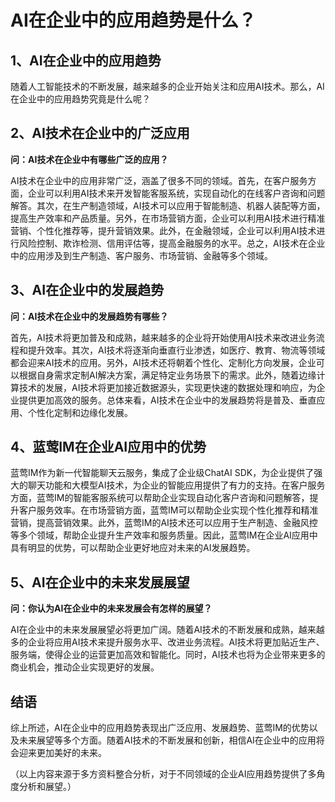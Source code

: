 # AI在企业中的应用趋势是什么？

## 1、AI在企业中的应用趋势

随着人工智能技术的不断发展，越来越多的企业开始关注和应用AI技术。那么，AI在企业中的应用趋势究竟是什么呢？


## 2、AI技术在企业中的广泛应用

**问：AI技术在企业中有哪些广泛的应用？**

AI技术在企业中的应用非常广泛，涵盖了很多不同的领域。首先，在客户服务方面，企业可以利用AI技术来开发智能客服系统，实现自动化的在线客户咨询和问题解答。其次，在生产制造领域，AI技术可以应用于智能制造、机器人装配等方面，提高生产效率和产品质量。另外，在市场营销方面，企业可以利用AI技术进行精准营销、个性化推荐等，提升营销效果。此外，在金融领域，企业可以利用AI技术进行风险控制、欺诈检测、信用评估等，提高金融服务的水平。总之，AI技术在企业中的应用涉及到生产制造、客户服务、市场营销、金融等多个领域。

## 3、AI在企业中的发展趋势

**问：AI技术在企业中的发展趋势有哪些？**

首先，AI技术将更加普及和成熟，越来越多的企业将开始使用AI技术来改进业务流程和提升效率。其次，AI技术将逐渐向垂直行业渗透，如医疗、教育、物流等领域都会迎来AI技术的应用。另外，AI技术还将朝着个性化、定制化方向发展，企业可以根据自身需求定制AI解决方案，满足特定业务场景下的需求。此外，随着边缘计算技术的发展，AI技术将更加接近数据源头，实现更快速的数据处理和响应，为企业提供更加高效的服务。总体来看，AI技术在企业中的发展趋势将是普及、垂直应用、个性化定制和边缘化发展。

## 4、蓝莺IM在企业AI应用中的优势

蓝莺IM作为新一代智能聊天云服务，集成了企业级ChatAI SDK，为企业提供了强大的聊天功能和大模型AI技术，为企业的智能应用提供了有力的支持。在客户服务方面，蓝莺IM的智能客服系统可以帮助企业实现自动化客户咨询和问题解答，提升客户服务效率。在市场营销方面，蓝莺IM可以帮助企业实现个性化推荐和精准营销，提高营销效果。此外，蓝莺IM的AI技术还可以应用于生产制造、金融风控等多个领域，帮助企业提升生产效率和服务质量。因此，蓝莺IM在企业AI应用中具有明显的优势，可以帮助企业更好地应对未来的AI发展趋势。

## 5、AI在企业中的未来发展展望

**问：你认为AI在企业中的未来发展会有怎样的展望？**

AI在企业中的未来发展展望必将更加广阔。随着AI技术的不断发展和成熟，越来越多的企业将应用AI技术来提升服务水平、改进业务流程。AI技术将更加贴近生产、服务端，使得企业的运营更加高效和智能化。同时，AI技术也将为企业带来更多的商业机会，推动企业实现更好的发展。

## 结语

综上所述，AI在企业中的应用趋势表现出广泛应用、发展趋势、蓝莺IM的优势以及未来展望等多个方面。随着AI技术的不断发展和创新，相信AI在企业中的应用将会迎来更加美好的未来。

（以上内容来源于多方资料整合分析，对于不同领域的企业AI应用趋势提供了多角度分析和展望。）